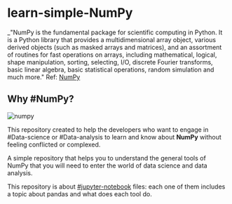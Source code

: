 # learn-simple-NumPy
_"NumPy is the fundamental package for scientific computing in Python. It is a Python library that provides a multidimensional array object, various derived objects (such as masked arrays and matrices), and an assortment of routines for fast operations on arrays, including mathematical, logical, shape manipulation, sorting, selecting, I/O, discrete Fourier transforms, basic linear algebra, basic statistical operations, random simulation and much more." Ref: [NumPy](https://numpy.org/doc/stable/user/whatisnumpy.html)

## Why #NumPy?
![numpy](https://user-images.githubusercontent.com/72295771/123331069-12343780-d53f-11eb-8d24-ade5f7d756d3.png)

This repository created to help the developers who want to engage in #Data-science or #Data-analysis to learn and know about **NumPy** without feeling conflicted or complexed.

A simple repository that helps you to understand the general tools of NumPy that you will need to enter the world of data science and data analysis. 

This repository is about [#jupyter-notebook](https://jupyter.org/) files: each one of them includes a topic about pandas and what does each tool do.

